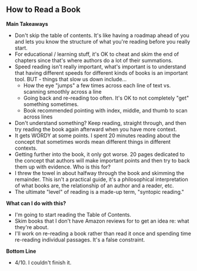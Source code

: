 ## How to Read a Book

**Main Takeaways** 
- Don't skip the table of contents. It's like having a roadmap ahead of you and lets you know the structure of what you're reading before you really start.
- For educational / learning stuff, it's OK to cheat and skim the end of chapters since that's where authors do a lot of their summations.
- Speed reading isn't really important, what's important is to understand that having different speeds for different kinds of books is an important tool. BUT - things that slow us down include...
	- How the eye "jumps" a few times across each line of text vs. scanning smoothly across a line
	- Going back and re-reading too often. It's OK to not completely "get" something sometimes.
	- Book recommended pointing with index, middle, and thumb to scan across lines
- Don't understand something? Keep reading, straight through, and then try reading the book again afterward when you have more context.
- It gets WORDY at some points. I spent 20 minutes reading about the concept that sometimes words mean different things in different contexts.
- Getting further into the book, it only got worse. 20 pages dedicated to the concept that authors will make important points and then try to back them up with evidence. Who is this for?
- I threw the towel in about halfway through the book and skimming the remainder. This isn't a practical guide, it's a philosophical interpretation of what books are, the relationship of an author and a reader, etc.
- The ultimate "level" of reading is a made-up term, "syntopic reading." 

**What can I do with this?**
- I'm going to start reading the Table of Contents.
- Skim books that I don't have Amazon reviews for to get an idea re: what they're about.
- I'll work on re-reading a book rather than read it once and spending time re-reading individual passages. It's a false  constraint.

**Bottom Line**
- 4/10. I couldn't finish it.
<!--stackedit_data:
eyJoaXN0b3J5IjpbLTIwNjMzNzA3NzcsMTUxNDAxMTUwMiw0Nj
czNzUxOTQsMTU4MjU5NzMyMyw2MTA5OTEwNTNdfQ==
-->